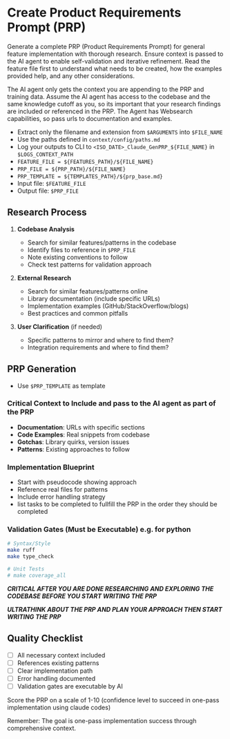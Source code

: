 # Create Product Requirements Prompt (PRP)

Generate a complete PRP (Product Requirements Prompt) for general feature implementation with thorough research. Ensure context is passed to the AI agent to enable self-validation and iterative refinement. Read the feature file first to understand what needs to be created, how the examples provided help, and any other considerations.

The AI agent only gets the context you are appending to the PRP and training data. Assume the AI agent has access to the codebase and the same knowledge cutoff as you, so its important that your research findings are included or referenced in the PRP. The Agent has Websearch capabilities, so pass urls to documentation and examples.

- Extract only the filename and extension from `$ARGUMENTS` into `$FILE_NAME`
- Use the paths defined in `context/config/paths.md`
- Log your outputs to CLI to `<ISO_DATE>_Claude_GenPRP_${FILE_NAME}` in `$LOGS_CONTEXT_PATH`
- `FEATURE_FILE = ${FEATURES_PATH}/${FILE_NAME}`
- `PRP_FILE = ${PRP_PATH}/${FILE_NAME}`
- `PRP_TEMPLATE = ${TEMPLATES_PATH}/${prp_base.md}`
- Input file: `$FEATURE_FILE`
- Output file: `$PRP_FILE`

## Research Process

1. **Codebase Analysis**
   - Search for similar features/patterns in the codebase
   - Identify files to reference in `$PRP_FILE`
   - Note existing conventions to follow
   - Check test patterns for validation approach

2. **External Research**
   - Search for similar features/patterns online
   - Library documentation (include specific URLs)
   - Implementation examples (GitHub/StackOverflow/blogs)
   - Best practices and common pitfalls

3. **User Clarification** (if needed)
   - Specific patterns to mirror and where to find them?
   - Integration requirements and where to find them?

## PRP Generation

- Use `$PRP_TEMPLATE` as template

### Critical Context to Include and pass to the AI agent as part of the PRP

- **Documentation**: URLs with specific sections
- **Code Examples**: Real snippets from codebase
- **Gotchas**: Library quirks, version issues
- **Patterns**: Existing approaches to follow

### Implementation Blueprint

- Start with pseudocode showing approach
- Reference real files for patterns
- Include error handling strategy
- list tasks to be completed to fullfill the PRP in the order they should be completed

### Validation Gates (Must be Executable) e.g. for python

```bash
# Syntax/Style
make ruff
make type_check

# Unit Tests
# make coverage_all
```

***CRITICAL AFTER YOU ARE DONE RESEARCHING AND EXPLORING THE CODEBASE BEFORE YOU START WRITING THE PRP***

***ULTRATHINK ABOUT THE PRP AND PLAN YOUR APPROACH THEN START WRITING THE PRP***

## Quality Checklist

- [ ] All necessary context included
- [ ] References existing patterns
- [ ] Clear implementation path
- [ ] Error handling documented
- [ ] Validation gates are executable by AI

Score the PRP on a scale of 1-10 (confidence level to succeed in one-pass implementation using claude codes)

Remember: The goal is one-pass implementation success through comprehensive context.

